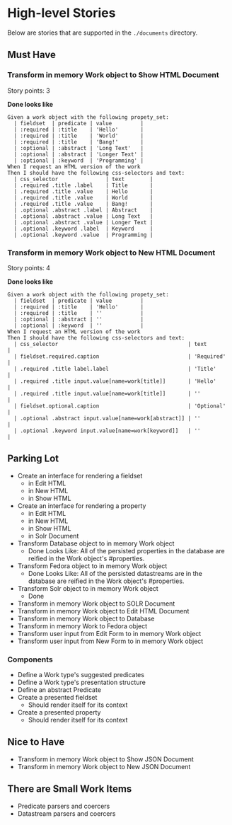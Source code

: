 # High-level Stories

Below are stories that are supported in the `./documents` directory.

## Must Have

### Transform in memory Work object to Show HTML Document

Story points: 3

**Done looks like**

```gherkin
Given a work object with the following propety_set:
  | fieldset  | predicate | value         |
  | :required | :title    | 'Hello'       |
  | :required | :title    | 'World'       |
  | :required | :title    | 'Bang!'       |
  | :optional | :abstract | 'Long Text'   |
  | :optional | :abstract | 'Longer Text' |
  | :optional | :keyword  | 'Programming' |
When I request an HTML version of the work
Then I should have the following css-selectors and text:
  | css_selector               | text        |
  | .required .title .label    | Title       |
  | .required .title .value    | Hello       |
  | .required .title .value    | World       |
  | .required .title .value    | Bang!       |
  | .optional .abstract .label | Abstract    |
  | .optional .abstract .value | Long Text   |
  | .optional .abstract .value | Longer Text |
  | .optional .keyword .label  | Keyword     |
  | .optional .keyword .value  | Programming |
```

### Transform in memory Work object to New HTML Document

Story points: 4

**Done looks like**

```gherkin
Given a work object with the following propety_set:
  | fieldset  | predicate | value         |
  | :required | :title    | 'Hello'       |
  | :required | :title    | ''            |
  | :optional | :abstract | ''            |
  | :optional | :keyword  | ''            |
When I request an HTML version of the work
Then I should have the following css-selectors and text:
  | css_selector                                         | text       |
  | fieldset.required.caption                            | 'Required' |
  | .required .title label.label                         | 'Title'    |
  | .required .title input.value[name=work[title]]       | 'Hello'    |
  | .required .title input.value[name=work[title]]       | ''         |
  | fieldset.optional.caption                            | 'Optional' |
  | .optional .abstract input.value[name=work[abstract]] | ''         |
  | .optional .keyword input.value[name=work[keyword]]   | ''         |
```

## Parking Lot

* Create an interface for rendering a fieldset
  * in Edit HTML
  * in New HTML
  * in Show HTML
* Create an interface for rendering a property
  * in Edit HTML
  * in New HTML
  * in Show HTML
  * in Solr Document
* Transform Database object to in memory Work object
  * Done Looks Like: All of the persisted properties in the database are reified in the Work object's #properties.
* Transform Fedora object to in memory Work object
  * Done Looks Like: All of the persisted datastreams are  in the database are reified in the Work object's #properties.
* Transform Solr object to in memory Work object
  * Done
* Transform in memory Work object to SOLR Document
* Transform in memory Work object to Edit HTML Document
* Transform in memory Work object to Database
* Transform in memory Work to Fedora object
* Transform user input from Edit Form to in memory Work object
* Transform user input from New Form to in memory Work object

### Components

* Define a Work type's suggested predicates
* Define a Work type's presentation structure
* Define an abstract Predicate
* Create a presented fieldset
  * Should render itself for its context
* Create a presented property
  * Should render itself for its context

## Nice to Have

* Transform in memory Work object to Show JSON Document
* Transform in memory Work object to New JSON Document

## There are Small Work Items

* Predicate parsers and coercers
* Datastream parsers and coercers